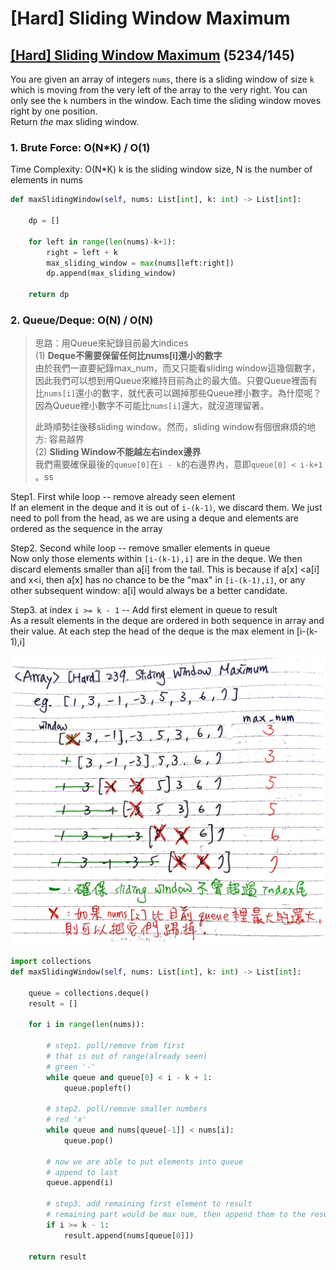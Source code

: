 # \[Hard\] Sliding Window Maximum

## [\[Hard\] Sliding Window Maximum](https://leetcode.com/problems/sliding-window-maximum/)    \(5234/145\)

You are given an array of integers `nums`, there is a sliding window of size `k` which is moving from the very left of the array to the very right. You can only see the `k` numbers in the window. Each time the sliding window moves right by one position.  
Return _the_ max sliding window.  


### 1. Brute Force: O\(N\*K\) / O\(1\)

Time Complexity: O\(N\*K\) k is the sliding window size, N is the number of elements in nums

```python
def maxSlidingWindow(self, nums: List[int], k: int) -> List[int]:

    dp = []

    for left in range(len(nums)-k+1):
        right = left + k        
        max_sliding_window = max(nums[left:right])
        dp.append(max_sliding_window)
    
    return dp
```

### 2. Queue/Deque: O\(N\) / O\(N\)

> 思路：用Queue來紀錄目前最大indices  
> \(1\) **Deque不需要保留任何比nums\[i\]還小的數字**  
> 由於我們一直要紀錄max\_num，而又只能看sliding window這幾個數字，因此我們可以想到用Queue來維持目前為止的最大值。只要Queue裡面有比`nums[i]`還小的數字，就代表可以踢掉那些Queue裡小數字。為什麼呢？因為Queue裡小數字不可能比`nums[i]`還大，就沒道理留著。  
>   
> 此時順勢往後移sliding window。然而，sliding window有個很麻煩的地方: 容易越界  
> \(2\) **Sliding Window不能越左右index邊界**  
> 我們需要確保最後的`queue[0]`在`i - k`的右邊界內，意即`queue[0] < i-k+1` 。ss

Step1. First while loop -- remove already seen element  
If an element in the deque and it is out of `i-(k-1)`, we discard them. We just need to poll from the head, as we are using a deque and elements are ordered as the sequence in the array

Step2. Second while loop -- remove smaller elements in queue  
Now only those elements within `[i-(k-1),i]` are in the deque. We then discard elements smaller than a\[i\] from the tail. This is because if a\[x\] &lt;a\[i\] and x&lt;i, then a\[x\] has no chance to be the "max" in `[i-(k-1),i]`, or any other subsequent window: a\[i\] would always be a better candidate.

Step3. at index `i >= k - 1` -- Add first element in queue to result  
As a result elements in the deque are ordered in both sequence in array and their value. At each step the head of the deque is the max element in \[i-\(k-1\),i\]



![](../../.gitbook/assets/sliding_window_max.jpg)



```python
import collections
def maxSlidingWindow(self, nums: List[int], k: int) -> List[int]:

    queue = collections.deque()
    result = []

    for i in range(len(nums)):
        
        # step1. poll/remove from first
        # that is out of range(already seen)
        # green '-'
        while queue and queue[0] < i - k + 1:
            queue.popleft()
        
        # step2. poll/remove smaller numbers
        # red 'x'
        while queue and nums[queue[-1]] < nums[i]:
            queue.pop()
        
        # now we are able to put elements into queue
        # append to last
        queue.append(i)
        
        # step3. add remaining first element to result
        # remaining part would be max num, then append them to the result
        if i >= k - 1:            
            result.append(nums[queue[0]])

    return result
```


